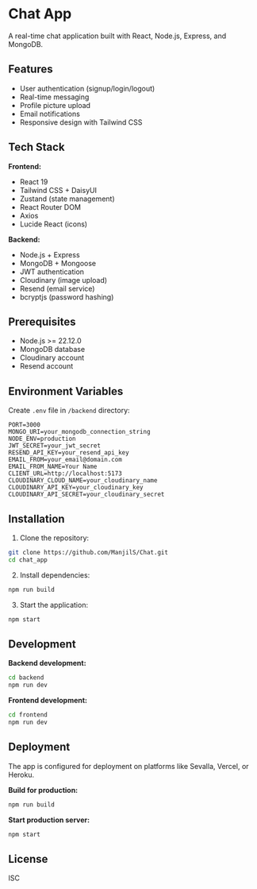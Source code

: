 # Chat App

A real-time chat application built with React, Node.js, Express, and MongoDB.

## Features

- User authentication (signup/login/logout)
- Real-time messaging
- Profile picture upload
- Email notifications
- Responsive design with Tailwind CSS

## Tech Stack

**Frontend:**
- React 19
- Tailwind CSS + DaisyUI
- Zustand (state management)
- React Router DOM
- Axios
- Lucide React (icons)

**Backend:**
- Node.js + Express
- MongoDB + Mongoose
- JWT authentication
- Cloudinary (image upload)
- Resend (email service)
- bcryptjs (password hashing)

## Prerequisites

- Node.js >= 22.12.0
- MongoDB database
- Cloudinary account
- Resend account

## Environment Variables

Create `.env` file in `/backend` directory:

```env
PORT=3000
MONGO_URI=your_mongodb_connection_string
NODE_ENV=production
JWT_SECRET=your_jwt_secret
RESEND_API_KEY=your_resend_api_key
EMAIL_FROM=your_email@domain.com
EMAIL_FROM_NAME=Your Name
CLIENT_URL=http://localhost:5173
CLOUDINARY_CLOUD_NAME=your_cloudinary_name
CLOUDINARY_API_KEY=your_cloudinary_key
CLOUDINARY_API_SECRET=your_cloudinary_secret
```

## Installation

1. Clone the repository:
```bash
git clone https://github.com/ManjilS/Chat.git
cd chat_app
```

2. Install dependencies:
```bash
npm run build
```

3. Start the application:
```bash
npm start
```

## Development

**Backend development:**
```bash
cd backend
npm run dev
```

**Frontend development:**
```bash
cd frontend
npm run dev
```

## Deployment

The app is configured for deployment on platforms like Sevalla, Vercel, or Heroku.

**Build for production:**
```bash
npm run build
```

**Start production server:**
```bash
npm start
```



## License

ISC